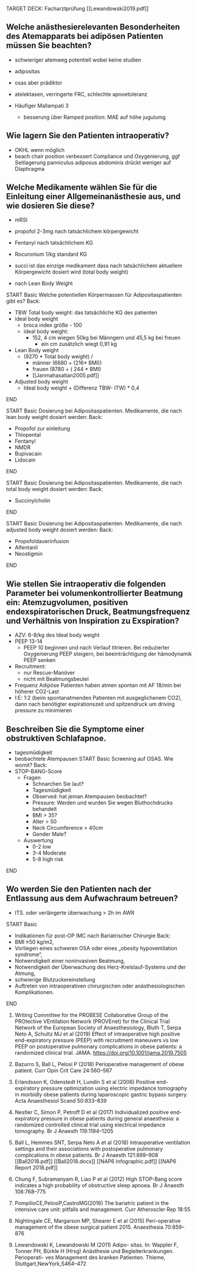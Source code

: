 TARGET DECK: Facharztprüfung
[[Lewandowski2019.pdf]]

## Welche anästhesierelevanten Besonderheiten des Atemapparats bei adipösen Patienten müssen Sie beachten?
- schwieriger atemweg potentiell wobei keine studien
- adipositas 
- osas  aber prädiktor
- atelektasen, verringerte FRC, schlechte apnoetoleranz

- Häufiger Mallampati 3
	- besserung über Ramped position: MAE auf höhe jugulumg
## Wie lagern Sie den Patienten intraoperativ?
- OKHL wenn möglich
- beach chair position verbessert Compliance und Oxygenierung, ggf Seitlagerung panniculus adiposus abdominis drückt weniger auf Diaphragma
## Welche Medikamente wählen Sie für die Einleitung einer Allgemeinanästhesie aus, und wie dosieren Sie diese?
- mRSI
- propofol 2-3mg nach tatsächlichem körpergewicht
- Fentanyl nach tatsächlichem KG
- Rocuronium 1/kg standard KG


- succi ist das einzige medikament dass nach tatsächlichem aktuellem Körpergewicht dosiert wird (total body weight)
- nach Lean Body Weight

START
Basic
Welche potentiellen Körpermassen für Adipositaspatienten gibt es?
Back:
- TBW Total body weight: das tatsächliche KG des patienten
- ideal body weight
	- broca index größe - 100
	- ideal body weight:
		- 152, 4 cm wiegen 50kg bei Männgern und 45,5 kg bei freuen
			- ein cm zusätzlich wiegt 0,91 kg
- Lean Body weight
	- (9270 * Total body weight) / 
		- männer (6680 + (216* BMI))
		- frauen (8780 + ( 244 * BMI)
		- [[Janmahasatian2005.pdf]]
- Adjusted body weight
	- Ideal body weight + (Differenz TBW- ITW) * 0,4
<!--ID: 1638332518737-->
END

START
Basic
Dosierung bei Adipositaspatienten. Medikamente, die nach lean body weight dosiert werden: 
Back:
- Propofol zur einleitung
- Thiopental
- Fentanyl
- NMDR
- Bupivacain
- Lidocain
<!--ID: 1638332518803-->
END

START
Basic
Dosierung bei Adipositaspatienten. Medikamente, die nach total body weight dosiert werden: 
Back:
- Succinylcholin
<!--ID: 1638332518812-->
END

START
Basic
Dosierung bei Adipositaspatienten. Medikamente, die nach adjusted body weight dosiert werden: 
Back:
- Propofoldauerinfusion
- Alfentanil
- Neostigmin
<!--ID: 1638332518817-->
END
## Wie stellen Sie intraoperativ die folgenden Parameter bei volumenkontrollierter Beatmung ein: Atemzugvolumen, positiven endexspiratorischen Druck, Beatmungsfrequenz und Verhältnis von Inspiration zu Exspiration?
- AZV: 6-8/kg des Ideal body weight
- PEEP 13-14
	- PEEP 10 beginnen und nach Verlauf titrieren. Bei reduzierter Oxygenierung PEEP steigern, bei beeinträchtigung der hämodynamik PEEP senken
- Recruitment:
	- nur Rescue-Manöver
	- nicht mit Beatmungsbeutel
- Frequenz Adipöse Patienten haben atmen spontan mit AF 18/min bei höherer CO2-Last
- I:E: 1:2 (beim spontanatmenden Patienten mit ausgeglichenem CO2), dann nach benötigter expirationszeit und spitzendruck um driving pressure zu minimieren
## Beschreiben Sie die Symptome einer obstruktiven Schlafapnoe.
- tagesmüdigkeit
- beobachtete Atempausen
START
Basic
Screening auf OSAS. Wie womit?
Back:
- STOP-BANG-Score
	- Fragen
		- Schnarchen Sie laut?
		- Tagesmüdigkeit
		- Observed: hat jeman Atempausen beobachtet?
		- Pressure: Werden und wurden Sie wegen Bluthochdrucks behandelt
		- BMI > 35?
		- Alter > 50
		- Neck Circumference > 40cm
		- Gender Male?
	- Auswertung
		- 0-2 low
		- 3-4 Moderate
		- 5-8 high risk
<!--ID: 1638332776303-->
END
## Wo werden Sie den Patienten nach der Entlassung aus dem Aufwachraum betreuen?
- ITS. oder verlängerte überwachung > 2h im AWR

START
Basic
- Indikationen für post-OP IMC nach Bariatrischer Chirurgie
Back:
- BMI ≥50 kg/m2,  
- Vorliegen eines schweren OSA oder eines „obesity hypoventilation syndrome“,  
- Notwendigkeit einer noninvasiven Beatmung,  
- Notwendigkeit der Überwachung des Herz-Kreislauf-Systems und der Atmung,
- schwierige Blutzuckereinstellung
- Auftreten von intraoperativen chirurgischen oder anästhesiologischen Komplikationen.
<!--ID: 1638332518824-->
END


 

1.  Writing Committee for the PROBESE Collaborative Group of the PROtective VEntilation Network (PROVEnet) for the Clinical Trial Network of the European Society of Anaesthesiology, Bluth T, Serpa Neto A, Schultz MJ et al (2019) Effect  of intraoperative high positive end-expiratory pressure (PEEP) with recruitment maneuvers vs low PEEP on postoperative pulmonary complications in obese patients: a randomized clinical trial. JAMA. https://doi.org/10.1001/jama.2019.7505
    
2.  Bazurro S, Ball L, Pelosi P (2018) Perioperative management of obese patient. Curr Opin Crit Care 24:560–567
    
3.  Erlandsson K, Odenstedt H, Lundin S et al (2006) Positive end-expiratory pressure optimization using electric impedance tomography in morbidly obese patients during laparoscopic gastric bypass surgery. Acta Anaesthesiol Scand 50:833–839
    
4.  Nestler C, Simon P, Petroff D et al (2017) Individualized positive end-expiratory pressure in obese patients during general anaesthesia: a randomized controlled clinical trial using electrical impedance tomography. Br J Anaesth 119:1194–1205
    
5.  Ball L, Hemmes SNT, Serpa Neto A et al (2018) Intraoperative ventilation settings and their associations with postoperative pulmonary complications in obese patients. Br J Anaesth 121:899–908 [[Ball2018.pdf]] [[Ball2018.docx]]  [[NAP6 Infographic.pdf]] [[NAP6 Report 2018.pdf]]
    
6.  Chung F, Subramanyam R, Liao P et al (2012) High STOP-Bang score indicates a high probability of obstructive sleep apnoea. Br J Anaesth 108:768–775
    
7.  PompilioCE,PelosiP,CastroMG(2016) The bariatric patient in the intensive care unit: pitfalls and management. Curr Atheroscler Rep 18:55
    

8.  Nightingale CE, Margarson MP, Shearer E et al (2015) Peri-operative management of the obese surgical patient 2015. Anaesthesia 70:859–876
    
9.  Lewandowski K, Lewandowski M (2011) Adipo- sitas. In: Wappler F, Tonner PH, Bürkle H (Hrsg) Anästhesie und Begleiterkrankungen. Perioperati- ves Management des kranken Patienten. Thieme, Stuttgart,NewYork,S464–472
